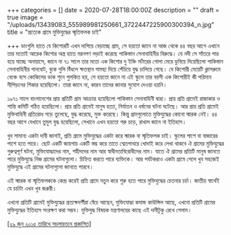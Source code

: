 +++
categories = []
date = 2020-07-28T18:00:00Z
description = ""
draft = true
image = "/uploads/13439083_555989981250661_3722447225900300394_n.jpg"
title = "প্রত্যেক গ্রামে মুক্তিযুদ্ধের স্মৃতিফলক চাই"

+++
ডাংগুলি হাতে যে কিশোরটি এখন দাপিয়ে বেড়াচ্ছে গ্রাম, সে হয়তো জানে না আজ থেকে ৪৪ বছর আগে এখানে তার মতোই আরেক কিশোর অস্ত্র হাতে মরনপণ লড়াই করেছে পাকিস্তান সেনাবাহিনীর বিরুদ্ধে। যে নদী সে সাঁতরে পার হয়ে যাচ্ছে অনায়াসে, জানে না ৭১ সালে তার মতো এক কিশোর দু ইঞ্চি মর্টারের গোলা মেরে ডুবিয়ে দিয়েছিলো পাকিস্তান সেনাবাহিনীর গানবোট, বুকে গুলি বিঁধলে ক্ষতস্থান গামছা দিয়ে পেঁচিয়ে যুদ্ধ চালিয়ে গেছে। যে কিশোরী মেয়েটি ক্লাসরুমে বেঞ্চে বসে কোকিলের ডাক শুনে পুলকিত হয়, সে হয়তো জানে না এই স্কুলে তার বয়সী এক কিশোরীই কী পরিমান নীপিড়নের শিকার হয়েছিলো। তারা জানে না, কারন তাদের জানার সুযোগ দেওয়া হয়নি।

১৯৭১ সালে বাংলাদেশের প্রায় প্রতিটি গ্রাম আক্রান্ত হয়েছিলো পাকিস্তান সেনাবাহিনী দ্বারা। প্রায় প্রতি গ্রামেই রাজাকার ও শান্তি কমিটি গঠিত হয়েছিলো। প্রায় প্রতি গ্রামেই মানুষ হত্যা, নির্যাতন ও ধর্ষনের ঘটনা ঘটেছে। আর প্রায় প্রতি গ্রামেই মুক্তিবাহিনী প্রতিরোধ গড়ে তুলেছে, যুদ্ধ করেছে, মুক্ত করেছে। কিন্তু গ্রামগুলোতে মুক্তিযুদ্ধের কোনো স্মারক নেই। ৪৪ বছর আগে যেখানে তুমুল যুদ্ধ হয়েছিলো, সেখানে এখন হয়তো গরু চড়ে, রাখাল জানে না ইতিহাস।

খুব সামান্য একটা দাবী জানাই, প্রতি গ্রামে মুক্তিযুদ্ধের একটা করে স্মারক বা স্মৃতিফলক চাই। স্কুলের পাশে বা বাজারের পাশে হতে পারে। ছোট একটি জায়গায় একটি স্তম্ভ করে তাতে শ্বেতপাথরে খোদাই করে লেখা থাকবে ঐ গ্রামের মুক্তিযুদ্ধের গুরুত্বপূর্ণ ঘটনা, মুক্তিযোদ্ধাদের নাম, শহীদদের নাম আর স্বাধীনতাবিরোধীদের নাম। যাতে ঐ গ্রামের প্রতিটি মানুষ জানতে পারে মুক্তিযুদ্ধে নিজ গ্রামের ঘটনাগুলো। চিহ্নিত করতে পারে ব্যক্তিকে। আর পর্যটকরাও একটা গ্রামে গেলে খুব সহজেই মুক্তিযুদ্ধে এই গ্রামের ঘটনাগুলো জানতে পারবে।

এই স্মারক বা স্মৃতিফলককে কেন্দ্র করেই প্রতি গ্রামে নতুন করে শুরু হতে পারে মুক্তিযুদ্ধের চেতনার চর্চা। জাতীয় স্বার্থেই যে চর্চাটা এখন খুব জরুরী।

এখনো প্রতিটি গ্রামেই মুক্তিযুদ্ধের প্রত্যক্ষদর্শীরা বেঁচে আছেন, মুক্তিযোদ্ধা কমান্ড কাউন্সিল আছে, এখনো প্রতিটি গ্রামের মুক্তিযুদ্ধের ইতিহাস সংরক্ষণ করা সম্ভব। মুক্তিযুদ্ধ বিষয়ক মন্ত্রণালয়ের কাছে এই দাবীটুকু রেখে গেলাম।

[\[২৯ জুন ২০১৫ তারিখে সচলায়তনে প্রকাশিত\]](http://www.sachalayatan.com/nazrul_islam/54676)